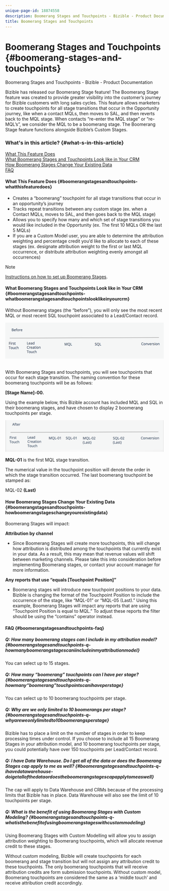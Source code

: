 ```yaml
---
unique-page-id: 18874558
description: Boomerang Stages and Touchpoints - Bizible - Product Documentation
title: Boomerang Stages and Touchpoints
---
```


# Boomerang Stages and Touchpoints {#boomerang-stages-and-touchpoints}

Boomerang Stages and Touchpoints - Bizible - Product Documentation

Bizible has released our Boomerang Stage feature! The Boomerang Stage feature was created to provide greater visibility into the customer’s journey for Bizible customers with long sales cycles. This feature allows marketers to create touchpoints for all stage transitions that occur in the Opportunity journey, like when a contact MQLs, then moves to SAL, and then reverts back to the MQL stage. When contacts “re-enter the MQL stage” or “re-MQL’s”, we consider the MQL to be a boomerang stage. The Boomerang Stage feature functions alongside Bizible’s Custom Stages.

### What's in this article? {#what-s-in-this-article}

[What This Feature Does](#boomerangstagesandtouchpoints-whatthisfeaturedoes)  
[What Boomerang Stages and Touchpoints Look like in Your CRM](#boomerangstagesandtouchpoints-whatboomerangstagesandtouchpointslooklikeinyourcrm)  
[How Boomerang Stages Change Your Existing Data](#boomerangstagesandtouchpoints-howboomerangstageschangeyourexistingdata)  
[FAQ](#boomerangstagesandtouchpoints-faq)

#### What This Feature Does {#boomerangstagesandtouchpoints-whatthisfeaturedoes}

* Creates a “boomerang” touchpoint for all stage transitions that occur in an opportunity’s journey
* Tracks repeat transitions between any custom stage (ex. when a Contact MQLs, moves to SAL, and then goes back to the MQL stage)
* Allows you to specify how many and which set of stage transitions you would like included in the Opportunity (ex. The first 10 MQLs OR the last 5 MQLs)
* If you are a Custom Model user, you are able to determine the attribution weighting and percentage credit you’d like to allocate to each of these stages (ex. designate attribution weight to the first or last MQL occurrence, or distribute attribution weighting evenly amongst all occurrences)

>[!NOTE]
>
>[Instructions on how to set up Boomerang Stages](http://docs.marketo.com/x/jwEgAQ).

#### What Boomerang Stages and Touchpoints Look like in Your CRM {#boomerangstagesandtouchpoints-whatboomerangstagesandtouchpointslooklikeinyourcrm}

Without Boomerang stages (the “before”), you will only see the most recent MQL or most recent SQL touchpoint associated to a Lead/Contact record.

![](assets/1.png)&nbsp;

With Boomerang Stages and touchpoints, you will see touchpoints that occur for each stage transition. The naming convention for these boomerang touchpoints will be as follows:

**[Stage Name]-00.**

Using the example below, this Bizible account has included MQL and SQL in their boomerang stages, and have chosen to display 2 boomerang touchpoints per stage.

![](assets/2.png)

**MQL-01** is the first MQL stage transition.

The numerical value in the touchpoint position will denote the order in which the stage transition occurred. The last boomerang touchpoint be stamped as:

MQL-02 **(Last)**

#### How Boomerang Stages Change Your Existing Data {#boomerangstagesandtouchpoints-howboomerangstageschangeyourexistingdata}

Boomerang Stages will impact:

**Attribution by channel**

* Since Boomerang Stages will create more touchpoints, this will change how attribution is distributed among the touchpoints that currently exist in your data. As a result, this may mean that revenue values will shift between marketing channels. Please take this into consideration before implementing Boomerang stages, or contact your account manager for more information.

**Any reports that use “equals [Touchpoint Position]”**

* Boomerang stages will introduce new touchpoint positions to your data. Bizible is changing the format of the Touchpoint Position to include the occurrence of the stage, like “MQL-01” or “MQL-05 (Last).” Using this example, Boomerang Stages will impact any reports that are using “Touchpoint Position is equal to MQL.” To adjust these reports the filter should be using the “contains” operator instead.

#### FAQ {#boomerangstagesandtouchpoints-faq}

##### Q: How many boomerang stages can I include in my attribution model? {#boomerangstagesandtouchpoints-q-howmanyboomerangstagescaniincludeinmyattributionmodel}

You can select up to 15 stages.

##### Q: How many “boomerang” touchpoints can I have per stage? {#boomerangstagesandtouchpoints-q-howmany“boomerang”touchpointscanihaveperstage}

You can select up to 10 boomerang touchpoints per stage.

##### Q: Why are we only limited to 10 boomerangs per stage? {#boomerangstagesandtouchpoints-q-whyareweonlylimitedto10boomerangsperstage}

Bizible has to place a limit on the number of stages in order to keep processing times under control. If you choose to include all 15 Boomerang Stages in your attribution model, and 10 boomerang touchpoints per stage, you could potentially have over 150 touchpoints per Lead/Contact record.

##### Q: I have Data Warehouse. Do I get all of the data or does the Boomerang Stages cap apply to me as well? {#boomerangstagesandtouchpoints-q-ihavedatawarehouse-doigetallofthedataordoestheboomerangstagescapapplytomeaswell}

The cap will apply to Data Warehouse and CRMs because of the processing limits that Bizible has in place. Data Warehouse will also see the limit of 10 touchpoints per stage.

##### Q: What is the benefit of using Boomerang Stages with Custom Modeling? {#boomerangstagesandtouchpoints-q-whatisthebenefitofusingboomerangstageswithcustommodeling}

Using Boomerang Stages with Custom Modelling will allow you to assign attribution weighting to Boomerang touchpoints, which will allocate revenue credit to these stages.

Without custom modeling, Bizible will create touchpoints for each boomerang and stage transition but will not assign any attribution credit to these touchpoints. The only boomerang touchpoints that will receive attribution credits are form submission touchpoints. Without custom model, Boomerang touchpoints are considered the same as a ‘middle touch’ and receive attribution credit accordingly.
